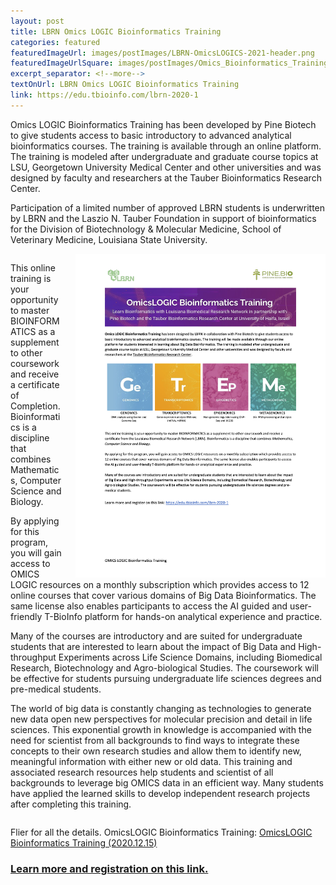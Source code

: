```yaml
--- 
layout: post
title: LBRN Omics LOGIC Bioinformatics Training
categories: featured
featuredImageUrl: images/postImages/LBRN-OmicsLOGICS-2021-header.png
featuredImageUrlSquare: images/postImages/Omics_Bioinformatics_Training.png
excerpt_separator: <!--more-->
textOnUrl: LBRN Omics LOGIC Bioinformatics Training
link: https://edu.tbioinfo.com/lbrn-2020-1
--- 
```


Omics LOGIC Bioinformatics Training has been developed by Pine Biotech to give students access to basic introductory to advanced analytical bioinformatics courses. The training is available through an online platform. The training is modeled after undergraduate and graduate course topics at LSU, Georgetown University Medical Center and other universities and was designed by faculty and researchers at the Tauber Bioinformatics Research Center.

Participation of a limited number of approved LBRN students is underwritten by LBRN and the Laszio N. Tauber Foundation in support of bioinformatics for the Division of Biotechnology & Molecular Medicine, School of Veterinary Medicine, Louisiana State University.
<!--more-->

<section style="overflow: hidden;">
<a href="LBRN-OmicsLOGICS-2021.2020.12.15.pdf" alt="" target="_blank"><img src="images/postImages/LBRN-OmicsLOGICS-2021.2020.12.15.p1.png" alt="OmicsLOGIC Bioinformatics Training (2020.12.15) Page 1" style="float:right;width:400px;border:0;padding-left:20px;"></a>

<p>This online training is your opportunity to master BIOINFORMATICS as a supplement to other coursework and receive a certificate of Completion. Bioinformatics is a discipline that combines Mathematics, Computer Science and Biology.</p>
<p>By applying for this program, you will gain access to OMICS LOGIC resources on a monthly subscription which provides access to 12 online courses that cover various domains of Big Data Bioinformatics. The same license also enables participants to access the AI guided and user-friendly T-BioInfo platform for hands-on analytical experience and practice.</p>
<p>Many of the courses are introductory and are suited for undergraduate students that are interested to learn about the impact of Big Data and High-throughput Experiments across Life Science Domains, including Biomedical Research, Biotechnology and Agro-biological Studies. The coursework will be effective for students pursuing undergraduate life sciences degrees and pre-medical students.</p>
<p>The world of big data is constantly changing as technologies to generate new data open new perspectives for molecular precision and detail in life sciences. This exponential growth in knowledge is accompanied with the need for scientist from all backgrounds to find ways to integrate these concepts to their own research studies and allow them to identify new, meaningful information with either new or old data. This training and associated research resources help students and scientist of all backgrounds to leverage big OMICS data in an efficient way. Many students have applied the learned skills to develop independent research projects after completing this training.</p>
</section>

Flier for all the details. OmicsLOGIC Bioinformatics Training:
<a href="downloads/LBRN-OmicsLOGICS-2021.2020.12.15.pdf" alt="" target="_blank">OmicsLOGIC Bioinformatics Training (2020.12.15)</a>

### [Learn more and registration on this link.](https://edu.tbioinfo.com/lbrn-2020-1)